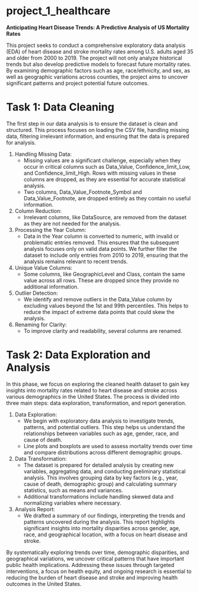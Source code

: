 # project_1_healthcare

**Anticipating Heart Disease Trends: A Predictive Analysis of US Mortality Rates**

This project seeks to conduct a comprehensive exploratory data analysis (EDA) of heart disease and stroke mortality rates among U.S. adults aged 35 and older from 2000 to 2019. The project will not only analyze historical trends but also develop predictive models to forecast future mortality rates. By examining demographic factors such as age, race/ethnicity, and sex, as well as geographic variations across counties, the project aims to uncover significant patterns and project potential future outcomes.

# Task 1: Data Cleaning
The first step in our data analysis is to ensure the dataset is clean and structured. This process focuses on loading the CSV file, handling missing data, filtering irrelevant information, and ensuring that the data is prepared for analysis.

1. Handling Missing Data:
    - Missing values are a significant challenge, especially when they occur in critical columns such as Data_Value, Confidence_limit_Low, and Confidence_limit_High. Rows with missing values in these columns are dropped, as they are essential for accurate statistical analysis.
    - Two columns, Data_Value_Footnote_Symbol and Data_Value_Footnote, are dropped entirely as they contain no useful information.
2. Column Reduction:
    - Irrelevant columns, like DataSource, are removed from the dataset as they are not needed for the analysis. 
3. Processing the Year Column:
    - Data in the Year column is converted to numeric, with invalid or problematic entries removed. This ensures that the subsequent analysis focuses only on valid data points. We further filter the dataset to include only entries from 2010 to 2019, ensuring that the analysis remains relevant to recent trends.
4. Unique Value Columns:
    - Some columns, like GeographicLevel and Class, contain the same value across all rows. These are dropped since they provide no additional information.
5. Outlier Detection:
    - We identify and remove outliers in the Data_Value column by excluding values beyond the 1st and 99th percentiles. This helps to reduce the impact of extreme data points that could skew the analysis.
6. Renaming for Clarity:
    - To improve clarity and readability, several columns are renamed. 

# Task 2: Data Exploration and Analysis
In this phase, we focus on exploring the cleaned health dataset to gain key insights into mortality rates related to heart disease and stroke across various demographics in the United States. The process is divided into three main steps: data exploration, transformation, and report generation.

1. Data Exploration:
    - We begin with exploratory data analysis to investigate trends, patterns, and potential outliers. This step helps us understand the relationships between variables such as age, gender, race, and cause of death.
    - Line plots and boxplots are used to assess mortality trends over time and compare distributions across different demographic groups.
2. Data Transformation:
    - The dataset is prepared for detailed analysis by creating new variables, aggregating data, and conducting preliminary statistical analysis. This involves grouping data by key factors (e.g., year, cause of death, demographic group) and calculating summary statistics, such as means and variances.
    - Additional transformations include handling skewed data and normalizing variables where necessary.
3. Analysis Report:
    - We drafted a summary of our findings, interpreting the trends and patterns uncovered during the analysis. This report highlights significant insights into mortality disparities across gender, age, race, and geographical location, with a focus on heart disease and stroke.

By systematically exploring trends over time, demographic disparities, and geographical variations, we uncover critical patterns that have important public health implications. Addressing these issues through targeted interventions, a focus on health equity, and ongoing research is essential to reducing the burden of heart disease and stroke and improving health outcomes in the United States.
